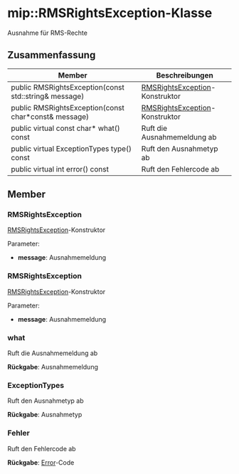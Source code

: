 # <a name="class-miprmsrightsexception"></a>mip::RMSRightsException-Klasse 
Ausnahme für RMS-Rechte
  
## <a name="summary"></a>Zusammenfassung
 Member                        | Beschreibungen                                
--------------------------------|---------------------------------------------
 public RMSRightsException(const std::string& message)  |  [RMSRightsException](class_mip_rmsrightsexception.md)-Konstruktor
 public RMSRightsException(const char*const& message)  |  [RMSRightsException](class_mip_rmsrightsexception.md)-Konstruktor
 public virtual const char* what() const  |  Ruft die Ausnahmemeldung ab
 public virtual ExceptionTypes type() const  |  Ruft den Ausnahmetyp ab
 public virtual int error() const  |  Ruft den Fehlercode ab
  
## <a name="members"></a>Member
  
### <a name="rmsrightsexception"></a>RMSRightsException
[RMSRightsException](class_mip_rmsrightsexception.md)-Konstruktor

Parameter:  
* **message**: Ausnahmemeldung


  
### <a name="rmsrightsexception"></a>RMSRightsException
[RMSRightsException](class_mip_rmsrightsexception.md)-Konstruktor

Parameter:  
* **message**: Ausnahmemeldung


  
### <a name="what"></a>what
Ruft die Ausnahmemeldung ab

  
**Rückgabe**: Ausnahmemeldung
  
### <a name="exceptiontypes"></a>ExceptionTypes
Ruft den Ausnahmetyp ab

  
**Rückgabe**: Ausnahmetyp
  
### <a name="error"></a>Fehler
Ruft den Fehlercode ab

  
**Rückgabe**: [Error](class_mip_error.md)-Code